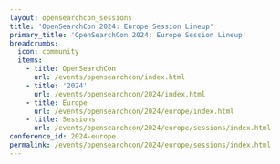 ```yaml
---
layout: opensearchcon_sessions
title: 'OpenSearchCon 2024: Europe Session Lineup'
primary_title: 'OpenSearchCon 2024: Europe Session Lineup'
breadcrumbs:
  icon: community
  items:
    - title: OpenSearchCon
      url: /events/opensearchcon/index.html
    - title: '2024'
      url: /events/opensearchcon/2024/index.html
    - title: Europe
      url: /events/opensearchcon/2024/europe/index.html
    - title: Sessions
      url: /events/opensearchcon/2024/europe/sessions/index.html
conference_id: 2024-europe
permalink: /events/opensearchcon/2024/europe/sessions/index.html
---
```


